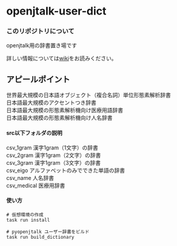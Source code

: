 # openjtalk-user-dict

### このリポジトリについて

openjtalk用の辞書置き場です


詳しい情報については[wiki](https://github.com/WariHima/openjtalk-user-dict/wiki)をお読みください。

## アピールポイント  
  
世界最大規模の日本語オブジェクト（複合名詞）単位形態素解析辞書  
日本語最大規模のアクセントつき辞書  
日本語最大規模の形態素解析機向け医療用語辞書  
日本語最大規模の形態素解析機向け人名辞書  

#### src以下フォルダの説明  
csv_1gram 漢字1gram（1文字）の辞書  
csv_2gram 漢字1gram（2文字）の辞書  
csv_3gram 漢字1gram（3文字）の辞書  
csv_eigo アルファベットのみでできた単語の辞書  
csv_name 人名辞書  
csv_medical 医療用辞書  

#### 使い方
```
# 仮想環境の作成
task run install

# pyopenjtalk ユーザー辞書をビルド
task run build_dictionary
```
